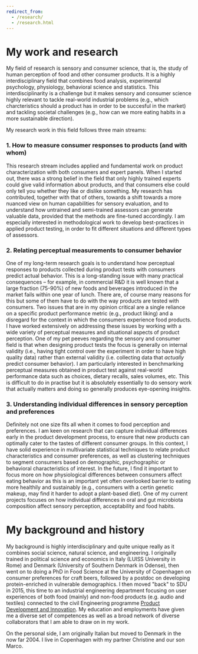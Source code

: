```yaml
---
redirect_from: 
  - /research/
  - /research.html
---
```


My work and research
======
My field of research is sensory and consumer science, that is, the study of human perception of food and other consumer products. It is a highly interdisciplinary field that combines food analysis, experimental psychology, physiology, behavioral science and statistics. This interdisciplinarity is a challenge but it makes sensory and consumer science highly relevant to tackle real-world industrial problems (e.g., which charcteristics should a product has in order to be succesful in the market) and tackling societal challenges (e.g., how can we more eating habits in a more sustainable direction). 

My research work in this field follows three main streams:

### 1. How to measure consumer responses to products (and with whom)
This research stream includes applied and fundamental work on product characterization with both consumers and expert panels. When I started out, there was a strong belief in the field that only highly trained experts could give valid information about products, and that consumers else could only tell you whether they like or dislike something. My research has contributed, together with that of others, towards a shift towards a more nuanced view on human capabilities for sensory evaluation, and to understand how untrained and semi-trained assessors can generate valuable data, provided that the methods are fine-tuned accordingly. I am especially interested in methodological work to develop best-practices in applied product testing, in order to fit different situations and different types of assessors. 

### 2. Relating perceptual measurements to consumer behavior
One of my long-term research goals is to understand how perceptual responses to products collected during product tests with consumers predict actual behavior. This is a long-standing issue with many practical consequences – for example, in commercial R&D it is well known that a large fraction (75-90%) of new foods and beverages introduced in the market fails within one year of lunch. There are, of course many reasons for this but some of them have to do with the way products are tested with consumers. Two issues that are in my opinion critical are a single reliance on a specific product performance metric (e.g., product liking) and a disregard for the context in which the consumers experience food products. I have worked extensively on addressing these issues by working with a wide variety of perceptual measures and situational aspects of product perception. One of my pet peeves regarding the sensory and consumer field is that when designing product tests the focus is generally on internal validity (i.e., having tight control over the experiment in order to have high quality data) rather than external validity (i.e. collecting data that *actually* predict consumer behavior). I am particularly interested in benchmarking perceptual measures obtained in product test against real-world performance data such as choices, dietary recalls, sales volumes, etc. This is difficult to do in practise but it is absolutely essentially to do sensory work that actually matters and doing so generally produces eye-opening insights.

### 3. Understanding individual differences in sensory perception and preferences 
Definitely not one size fits all when it comes to food perception and preferences. I am keen on research that can capture individual differences early in the product development process, to ensure that new products can optimally cater to the tastes of different consumer groups. In this context, I have solid experience in multivariate statistical techniques to relate product characteristics and consumer preferences, as well as clustering techniques to segment consumers based on demographic, psychographic or behavioral characteristics of interest. In the future, I find it important to focus more on how physiological differences between consumers affect eating behavior as this is an important yet often overlooked barrier to eating more healthily and sustainably (e.g., consumers with a certin genetic makeup, may find it harder to adopt a plant-based diet). One of my current projects focuses on how individual differences in oral and gut microbiota composition affect sensory perception, acceptability and food habits. 


My background and history
======
My background is highly interdisciplinary and quite unique really as it combines social science, natural science, and engineering. I originally trained in political science and economics in Italy (LUISS University in Rome) and Denmark (University of Southern Denmark in Odense), then went on to doing a PhD in Food Science at the University of Copenhagen on consumer preferences for craft beers, followed by a postdoc on developing protein-enriched in vulnerable demographics. I then moved "back" to SDU in 2015, this time to an industrial engineering department focusing on user experiences of both food (mainly) and non-food products (e.g. audio and textiles) connected to the civil Engineering programme [Product Development and Innovation](https://www.sdu.dk/en/uddannelse/kandidat/product-development-innovation). My education and employments have given me a diverse set of competences as well as a broad network of diverse collaborators that I am able to draw on in my work. 

On the personal side, I am originally Italian but moved to Denmark in the now far 2004. I live in Copenhagen with my partner Christine and our son Marco. 
